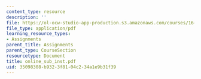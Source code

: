 ```yaml
---
content_type: resource
description: ''
file: https://ol-ocw-studio-app-production.s3.amazonaws.com/courses/16-01-unified-engineering-i-ii-iii-iv-fall-2005-spring-2006/35098308b9323f8104c234a1e9b31f39_online_sub_inst.pdf
file_type: application/pdf
learning_resource_types:
- Assignments
parent_title: Assignments
parent_type: CourseSection
resourcetype: Document
title: online_sub_inst.pdf
uid: 35098308-b932-3f81-04c2-34a1e9b31f39
---
```

